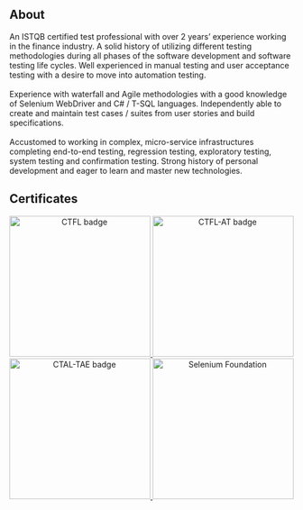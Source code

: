 ## About
<p>An ISTQB certified test professional with over 2 years’ experience working in the finance industry. A solid history of utilizing different testing methodologies during all phases of the software development and software testing life cycles. Well experienced in manual testing and user acceptance testing with a desire to move into automation testing. <br/><br/>
Experience with waterfall and Agile methodologies with a good knowledge of Selenium WebDriver and C# / T-SQL languages. Independently able to create and maintain test cases / suites from user stories and build specifications. <br/><br/>
Accustomed to working in complex, micro-service infrastructures completing end-to-end testing, regression testing, exploratory testing, system testing and confirmation testing. 
Strong history of personal development and eager to learn and master new technologies. </p>

## Certificates

<p align="center">
  <a
    title="CTFL Badge"
    href="http://www.mark-kemp.info/wp-content/uploads/2021/06/VG38332621.pdf"
    target="_blank">
      <img
        alt="CTFL badge"
        width="250px"
        height="250px"
        src="https://i.ibb.co/SrrCwx4/CTFL.png">
  </a>
    <a
    title="CTFL-AT Badge"
    href="http://www.mark-kemp.info/wp-content/uploads/2021/06/CU38605511.pdf"
    target="_blank">
      <img
        alt="CTFL-AT badge"
        width="250px"
        height="250px"
        src="https://i.ibb.co/8dLjzNZ/CTFL-AT.png">
  </a>
    <a
    title="CTAL-TAE Badge"
    href="http://www.mark-kemp.info/wp-content/uploads/2021/06/CTAL-TAE.pdf"
    target="_blank">
      <img
        alt="CTAL-TAE badge"
        width="250px"
        height="250px"
        src="https://i.ibb.co/PcwhVZd/CTAL-TAE.png">
  </a>
    <a
    title="A4Q Selenium Badge"
    href="http://www.mark-kemp.info/wp-content/uploads/2021/06/iSQI-Webdriver.pdf"
    target="_blank">
      <img
        alt="Selenium Foundation"
        width="250px"
        height="250px"
        src="https://i.ibb.co/WWhfFC3/Selenium-Foundation.png">
  </a>
</p>
